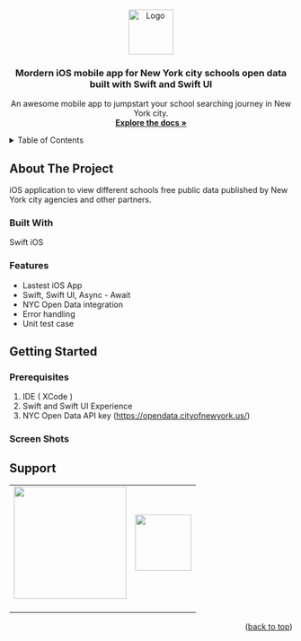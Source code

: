 <a name="readme-top"></a>
<!--
*** Thanks for checking out the dotnet-core-api project. If you have a suggestion
*** that would make this better, please fork the repo and create a pull request
*** or simply open an issue with the tag "enhancement".
*** Don't forget to give the project a star!
*** Thanks again! Now go create something AMAZING! :D
-->


<!-- PROJECT LOGO -->
<br />
<div align="center">
  <a href="https://github.com/bhoomijv04/20231118-BhoomiVadgama-NYCSchools">
    <img src="https://raw.githubusercontent.com/othneildrew/Best-README-Template/master/images/logo.png" alt="Logo" width="80" height="80">
  </a>

  <h3 align="center">Mordern iOS mobile app for New York city schools open data built with Swift and Swift UI</h3>

  <p align="center">
    An awesome mobile app to jumpstart your school searching journey in New York city.
    <br />
    <a href="https://github.com/bhoomijv04/20231118-BhoomiVadgama-NYCSchools"><strong>Explore the docs »</strong></a>
    <br />

  </p>
</div>


<!-- TABLE OF CONTENTS -->
<details>
  <summary>Table of Contents</summary>
  <ol>
    <li>
      <a href="#about-the-project">About The Project</a>
      <ul>
        <li><a href="#built-with">Built With</a></li>
      </ul>
    </li>
    <li><a href="#features">Features</a></li>
    <li>
      <a href="#getting-started">Getting Started</a>
      <ul>
        <li><a href="#prerequisites">Prerequisites</a></li>
        <li><a href="#screen-shots">Screen Shots</a></li>
      </ul>
    </li>
    <li><a href="#contributors">Supporter</a></li>
</li>
  </ol>
</details>

<!-- ABOUT THE PROJECT -->
## About The Project

iOS application to view different schools free public data published by New York city agencies and other partners.

### Built With

Swift
iOS


### Features

* Lastest iOS App
* Swift, Swift UI, Async - Await
* NYC Open Data integration
* Error handling
* Unit test case

<!-- GETTING STARTED -->
## Getting Started


### Prerequisites

 1. IDE ( XCode )
 2. Swift and Swift UI Experience
 3. NYC Open Data API key (https://opendata.cityofnewyork.us/)

### Screen Shots

## Support

<!-- ALL-CONTRIBUTORS-LIST:START - Do not remove or modify this section -->
<!-- prettier-ignore-start -->
<!-- markdownlint-disable -->
<table>
  <tr>
    <td align="center"><a href="https://opendata.cityofnewyork.us/"><img src="https://data.cityofnewyork.us/api/assets/3FF54443-CD9C-4E56-8A20-8D2BD245BD1A?nyclogo300.png" width="200px;" alt=""/><br /><sub><b></b></sub></a><br />
    </td>
    <td align="center"><a href="https://developer.apple.com/xcode/swiftui/"><img src="https://1000logos.net/wp-content/uploads/2020/09/Swift-Logo.png" width="100px;" alt=""/><br /><sub><b></b></sub></a><br />
    </td>
  </tr>
</table>

<p align="right">(<a href="#readme-top">back to top</a>)</p>

<!-- markdownlint-restore -->
<!-- prettier-ignore-end -->

<!-- ALL-CONTRIBUTORS-LIST:END -->

